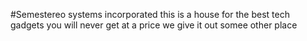 #Semestereo systems incorporated
this is a house for the best tech gadgets you will never get at a price we give it out somee other place
